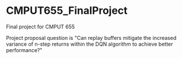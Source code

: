 # CMPUT655_FinalProject
Final project for CMPUT 655

Project proposal question is "Can replay buffers mitigate the increased variance of n-step returns within the DQN algorithm to achieve better performance?"
